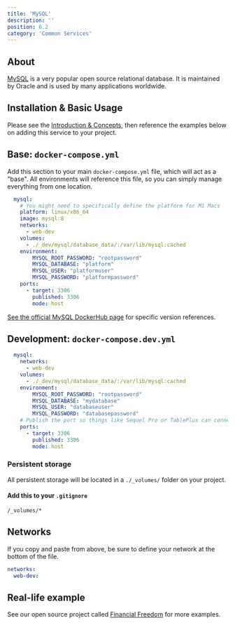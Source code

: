 ```yaml
---
title: 'MySQL'
description: ''
position: 6.2
category: 'Common Services'
---
```

## About
[MySQL](https://www.mysql.com/) is a very popular open source relational database. It is maintained by Oracle and is used by many applications worldwide.

## Installation & Basic Usage
Please see the [Introduction & Concepts](/getting-started/introduction), then reference the examples below on adding this service to your project.

## Base: `docker-compose.yml`
Add this section to your main `docker-compose.yml` file, which will act as a "base". All environments will reference this file, so you can simply manage everything from one location.
```yaml
  mysql:
    # You might need to specifically define the platform for M1 Macs
    platform: linux/x86_64
    image: mysql:8
    networks:
      - web-dev
    volumes:
      - ./_dev/mysql/database_data/:/var/lib/mysql:cached
    environment:
        MYSQL_ROOT_PASSWORD: "rootpassword"
        MYSQL_DATABASE: "platform"
        MYSQL_USER: "platformuser"
        MYSQL_PASSWORD: "platformpassword"
    ports:
      - target: 3306
        published: 3306
        mode: host
```

[See the official MySQL DockerHub page](https://hub.docker.com/_/mysql/?tab=description) for specific version references.

## Development: `docker-compose.dev.yml`
```yaml
  mysql:
    networks:
      - web-dev
    volumes:
      - ./_dev/mysql/database_data/:/var/lib/mysql:cached
    environment:
        MYSQL_ROOT_PASSWORD: "rootpassword"
        MYSQL_DATABASE: "mydatabase"
        MYSQL_USER: "databaseuser"
        MYSQL_PASSWORD: "databasepassword"
    # Publish the port so things like Sequel Pro or TablePlus can connect
    ports:
      - target: 3306
        published: 3306
        mode: host
```

### Persistent storage
All persistent storage will be located in a `./_volumes/` folder on your project.
#### Add this to your `.gitignore`
```
/_volumes/*
```

## Networks
If you copy and paste from above, be sure to define your network at the bottom of the file.

```yaml
networks:
  web-dev:
```

## Real-life example
See our open source project called [Financial Freedom](https://github.com/serversideup/financial-freedom) for more examples.